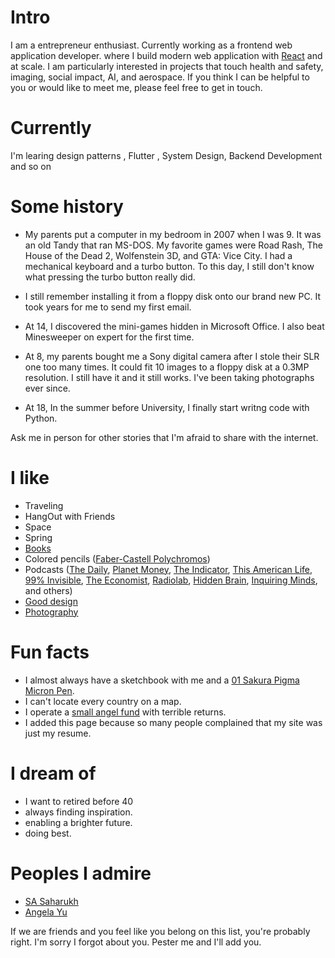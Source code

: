 
# Intro

I am a entrepreneur enthusiast. Currently working as a frontend web application developer. where I build modern web application with [React](https://reactjs.org) and at scale. I am particularly interested in projects that touch health and safety, imaging, social impact, AI, and aerospace. If you think I can be helpful to you or would like to meet me, please feel free to get in touch.

# Currently

I'm learing design patterns , Flutter , System Design, Backend Development and so on

# Some history

- My parents put a computer in my bedroom in 2007 when I was 9. It was an old Tandy that ran MS-DOS. My favorite games were Road Rash, The House of the Dead 2, Wolfenstein 3D, and GTA: Vice City. I had a mechanical keyboard and a turbo button. To this day, I still don't know what pressing the turbo button really did.

- I still remember installing it from a floppy disk onto our brand new PC. It took years for me to send my first email.


- At 14, I discovered the mini-games hidden in Microsoft Office. I also beat Minesweeper on expert for the first time.

- At 8, my parents bought me a Sony digital camera after I stole their SLR one too many times. It could fit 10 images to a floppy disk at a 0.3MP resolution. I still have it and it still works. I've been taking photographs ever since.

<!-- - At 16, I built my first website with Microsoft FrontPage on our Pentium III [Gateway](https://en.wikipedia.org/wiki/Gateway,_Inc.). My website was terrible. -->

- At 18, In the summer before University, I finally start writng code with Python.


Ask me in person for other stories that I'm afraid to share with the internet.

# I like

- Traveling
- HangOut with Friends
- Space
- Spring
- [Books](https://www.goodreads.com/mdangelo)
- Colored pencils ([Faber-Castell Polychromos](https://www.faber-castell.com/products/art-and-graphic/polychromos))
- Podcasts ([The Daily](https://www.nytimes.com/column/the-daily), [Planet Money](https://www.npr.org/sections/money/), [The Indicator](https://www.npr.org/podcasts/510325/the-indicator-from-planet-money), [This American Life](https://www.thisamericanlife.org/), [99% Invisible](https://99percentinvisible.org/episodes/), [The Economist](http://radio.economist.com/), [Radiolab](https://www.wnycstudios.org/shows/radiolab), [Hidden Brain](https://www.npr.org/series/423302056/hidden-brain), [Inquiring Minds](https://inquiring.show), and others)
- [Good design](/)
- [Photography](https://instagram.com/dangelosaurus)

<!-- # Travel / Geography

- I am from originally from Buffalo, New York. I have since lived in Palo Alto, Mountain View, San Francisco, Seattle, and New York.
- I've been to ~ 50 countries, some of which I have forgotten, and many of which I would like to revisit.
- In 2016, I visited: Canada, Ethiopia, Austria, Germany, Belgium, Ireland, Northern Ireland, Italy, Romania, Sweden, Norway, Svalbard, Panama, Costa Rica, Uganda, Japan, and the UAE, mostly in that order.
- In 2017, I visited: Canada, Japan, Denmark, Germany, Sweden, Estonia, Russia, the Netherlands, Belgium, the U.K., Spain, Iceland, France, Switzerland, Ethiopia, and Luxembourg.
- In 2018, I visited: Canada, France, Italy, Israel, and the U.K.
- In 2019, I visited: Canada, England, France, and Switzerland.
- In 2020, I barely traveled 20 blocks. I stayed in New York and remodeled an apartment.
- In 2021, I hope to start traveling again.
- I am an Oregon Trail II enthusiast. -->

# Fun facts

- I almost always have a sketchbook with me and a [01 Sakura Pigma Micron Pen](https://www.sakuraofamerica.com/product/pigma-micron/).
- I can't locate every country on a map.
- I operate a [small angel fund](http://skepticalinvestments.biz/) with terrible returns.
- I added this page because so many people complained that my site was just my resume.

# I dream of

- I want to retired before 40
- always finding inspiration.
- enabling a brighter future.
- doing best.

# Peoples I admire

- [SA Saharukh](https://saharukh.com/)
- [Angela Yu](https://twitter.com/yu_angela?lang=en)

If we are friends and you feel like you belong on this list, you're probably right. I'm sorry I forgot about you. Pester me and I'll add you.
